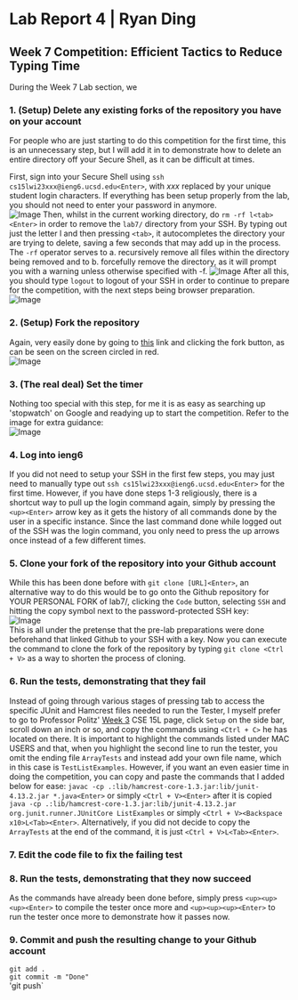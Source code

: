 # Lab Report 4 | Ryan Ding
## Week 7 Competition: Efficient Tactics to Reduce Typing Time  
During the Week 7 Lab section, we 
### 1. (Setup) Delete any existing forks of the repository you have on your account  
For people who are just starting to do this competition for the first time, this is an unnecessary step, but I will add it in to demonstrate how to delete an entire directory off your Secure Shell, as it can be difficult at times.  

First, sign into your Secure Shell using `ssh cs15lwi23xxx@ieng6.ucsd.edu<Enter>`, with _xxx_ replaced by your unique student login characters. If everything has been setup properly from the lab, you should not need to enter your password in anymore.  
![Image]()
Then, whilst in the current working directory, do `rm -rf l<tab><Enter>` in order to remove the `lab7/` directory from your SSH. By typing out just the letter l and then pressing `<tab>`, it autocompletes the directory your are trying to delete, saving a few seconds that may add up in the process. The `-rf` operator serves to a. recursively remove all files within the directory being removed and to b. forcefully remove the directory, as it will prompt you with a warning unless otherwise specified with -f.
![Image]()
After all this, you should type `logout` to logout of your SSH in order to continue to prepare for the competition, with the next steps being browser preparation.  
![Image]()
### 2. (Setup) Fork the repository  
Again, very easily done by going to [this](https://github.com/ucsd-cse15l-w23/lab7) link and clicking the fork button, as can be seen on the screen circled in red.  
![Image]()
### 3. (The real deal) Set the timer  
Nothing too special with this step, for me it is as easy as searching up 'stopwatch' on Google and readying up to start the competition. Refer to the image for extra guidance:  
![Image]()  
### 4. Log into ieng6  
If you did not need to setup your SSH in the first few steps, you may just need to manually type out `ssh cs15lwi23xxx@ieng6.ucsd.edu<Enter>` for the first time. However, if you have done steps 1-3 religiously, there is a shortcut way to pull up the login command again, simply by pressing the `<up><Enter>` arrow key as it gets the history of all commands done by the user in a specific instance. Since the last command done while logged out of the SSH was the login command, you only need to press the up arrows once instead of a few different times.  
### 5. Clone your fork of the repository into your Github account 
While this has been done before with `git clone [URL]<Enter>`, an alternative way to do this would be to go onto the Github repository for YOUR PERSONAL FORK of lab7/, clicking the `Code` button, selecting `SSH` and hitting the copy symbol next to the password-protected SSH key:  
![Image]()  
This is all under the pretense that the pre-lab preparations were done beforehand that linked Github to your SSH with a key. Now you can execute the command to clone the fork of the repository by typing `git clone <Ctrl + V>` as a way to shorten the process of cloning.  
### 6. Run the tests, demonstrating that they fail
Instead of going through various stages of pressing tab to access the specific JUnit and Hamcrest files needed to run the Tester, I myself prefer to go to Professor Politz' [Week 3](https://ucsd-cse15l-w23.github.io/week/week3/#setuphttps://ucsd-cse15l-w23.github.io/week/week3/#setup) CSE 15L page, click `Setup` on the side bar, scroll down an inch or so, and copy the commands using `<Ctrl + C>` he has located on there. It is important to highlight the commands listed under MAC USERS and that, when you highlight the second line to run the tester, you omit the ending file `ArrayTests` and instead add your own file name, which in this case is `TestListExamples`. However, if you want an even easier time in doing the competition, you can copy and paste the commands that I added below for ease: 
`javac -cp .:lib/hamcrest-core-1.3.jar:lib/junit-4.13.2.jar *.java<Enter>` or simply `<Ctrl + V><Enter>` after it is copied
`java -cp .:lib/hamcrest-core-1.3.jar:lib/junit-4.13.2.jar org.junit.runner.JUnitCore ListExamples` or simply `<Ctrl + V><Backspace x10>L<Tab><Enter>`. Alternatively, if you did not decide to copy the `ArrayTests` at the end of the command, it is just `<Ctrl + V>L<Tab><Enter>`.  
### 7. Edit the code file to fix the failing test

### 8. Run the tests, demonstrating that they now succeed 
As the commands have already been done before, simply press `<up><up><up><Enter>` to compile the tester once more and `<up><up><up><Enter>` to run the tester once more to demonstrate how it passes now.  
### 9. Commit and push the resulting change to your Github account  
`git add .`  
`git commit -m "Done"`  
'git push`  
